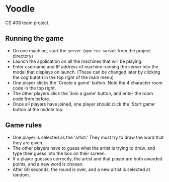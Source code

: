 # Yoodle
CS 408 team project.

## Running the game
* On one machine, start the server. (`npm run server` from the project directory)
* Launch the application on all the machines that will be playing.
* Enter username and IP address of machine running the server into the modal that displays on launch. (These can be changed later by clicking the cog butotn in the top right of the main menu)
* One player clicks the 'Create a game' button.  Note the 4 character room code in the top right. 
* The other players click the 'Join a game' button, and enter the room code from before.
* Once all players have joined, one player should click the 'Start game' button at the middle top.

## Game rules
* One player is selected as the 'artist.'  They must try to draw the word that they are given.
* The other players have to guess what the artist is trying to draw, and type their guess into the box on their screen.
* If a player guesses correctly, the artist and that player are both awarded points, and a new word is chosen.
* After 60 seconds, the round is over, and a new artist is selected at random.
